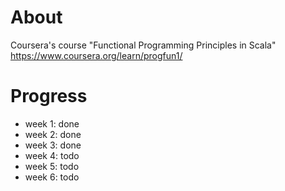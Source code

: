 # About
Coursera's course "Functional Programming Principles in Scala"
https://www.coursera.org/learn/progfun1/

# Progress
- week 1: done
- week 2: done
- week 3: done
- week 4: todo
- week 5: todo
- week 6: todo
